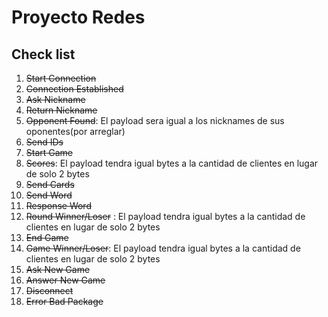 # Proyecto Redes
## Check list
1. ~~Start Connection~~
2. ~~Connection Established~~
3. ~~Ask Nickname~~
4. ~~Return Nickname~~
5. ~~Opponent Found~~: El payload sera igual a los nicknames de sus oponentes(por arreglar)
6. ~~Send IDs~~
7. ~~Start Game~~
8. ~~Scores~~: El payload tendra igual bytes a la cantidad de clientes en lugar de solo 2 bytes
9. ~~Send Cards~~
10. ~~Send Word~~
11. ~~Response Word~~
12. ~~Round Winner/Loser~~ : El payload tendra igual bytes a la cantidad de clientes en lugar de solo 2 bytes
13. ~~End Game~~
14. ~~Game Winner/Loser~~: El payload tendra igual bytes a la cantidad de clientes en lugar de solo 2 bytes
15. ~~Ask New Game~~
16. ~~Answer New Game~~
17. ~~Disconnect~~
18. ~~Error Bad Package~~

